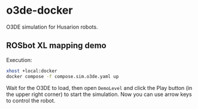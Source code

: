 # o3de-docker
O3DE simulation for Husarion robots.

## ROSbot XL mapping demo

Execution: 
```bash
xhost +local:docker
docker compose -f compose.sim.o3de.yaml up
```

Wait for the O3DE to load, then open `DemoLevel` and click the Play button (in the upper right corner) to start the simulation. Now you can use arrow keys to control the robot.